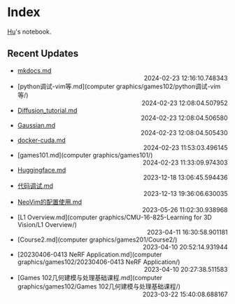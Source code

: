 
# Index

[Hu](https://zhuhu00.top/)'s notebook.

## Recent Updates
- [mkdocs.md](mkdocs/) <div style="text-align: right">2024-02-23 12:16:10.748343</div>
- [python调试-vim等.md](computer graphics/games102/python调试-vim等/) <div style="text-align: right">2024-02-23 12:08:04.507952</div>
- [Diffusion_tutorial.md](Diffusion_tutorial/) <div style="text-align: right">2024-02-23 12:08:04.506580</div>
- [Gaussian.md](Gaussian/) <div style="text-align: right">2024-02-23 12:08:04.505430</div>
- [docker-cuda.md](docker/docker-cuda/) <div style="text-align: right">2024-02-23 11:53:03.496145</div>
- [games101.md](computer graphics/games101/) <div style="text-align: right">2024-02-23 11:33:09.974303</div>
- [Huggingface.md](Huggingface/) <div style="text-align: right">2023-12-18 13:06:45.594436</div>
- [代码调试.md](代码调试/) <div style="text-align: right">2023-12-13 19:36:06.630035</div>
- [NeoVim的配置使用.md](NeoVim的配置使用/) <div style="text-align: right">2023-05-26 11:02:30.938968</div>
- [L1 Overview.md](computer graphics/CMU-16-825-Learning for 3D Vision/L1 Overview/) <div style="text-align: right">2023-04-11 16:30:58.901181</div>
- [Course2.md](computer graphics/games201/Course2/) <div style="text-align: right">2023-04-10 20:52:14.931944</div>
- [20230406-0413 NeRF Application.md](computer graphics/games102/20230406-0413 NeRF Application/) <div style="text-align: right">2023-04-10 20:27:38.511583</div>
- [Games 102几何建模与处理基础课程.md](computer graphics/games102/Games 102几何建模与处理基础课程/) <div style="text-align: right">2023-03-22 15:40:08.688167</div>
